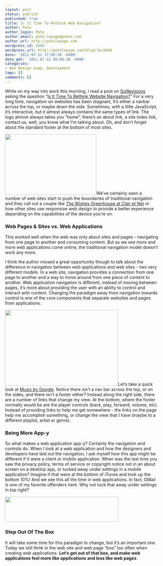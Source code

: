```yaml
---
layout: post
status: publish
published: true
title: Is It Time To Rethink Web Navigation?
author: Pete
author_login: Pete
author_email: pete.lepage@pobox.com
author_url: http://petelepage.com
wordpress_id: 2649
wordpress_url: http://petelepage.com/blog/?p=2649
date: '2011-07-11 17:08:38 -0400'
date_gmt: '2011-07-12 00:08:38 -0400'
categories:
- Web Design &amp; Development
tags: []
comments: []
---
```

<p>While on my way into work this morning, I read a post on <a href="http://sixrevisions.com/" target="_blank">SixRevisions</a> asking the question “<a href="http://sixrevisions.com/user-interface/is-it-time-to-rethink-website-navigation/" target="_blank">Is It Time To Rethink Website Navigation?</a>” For a very long time, navigation on websites has been stagnant, it’s either a navbar across the top, or maybe down the side. Sometimes, with a little JavaScript, it’s interactive, but it almost always contains the same types of link. The logo almost always takes you “home”, there’s an about link, a site index link, contact us, well, you know what I’m talking about. Oh, and don’t forget about the standard footer at the bottom of most sites.</p>
<p><a href="http://petelepage.com/blog/wp-content/uploads/2011/07/greenhouses.png"><img class="alignleft size-medium wp-image-2650" title="greenhouses" src="http://petelepage.com/blog/wp-content/uploads/2011/07/greenhouses-300x200.png" alt="" width="300" height="200" /></a>We’ve certainly seen a number of web sites start to push the boundaries of traditional navigation and they call out a couple like <a href="http://www.clairetnet.com/serre-a-voeux/index.php?lang=en" target="_blank">The Wishes Greenhouse at Clair et Net</a> or how other sites use responsive web design to provide a better experience depending on the capabilities of the device you’re on.</p>
<h3>Web Pages &amp; Sites vs. Web Applications</h3>
<p>This worked well when the web was only about sites and pages - navigating from one page to another and consuming content. But as we see more and more web applications come online, the traditional navigation model doesn’t work any more.</p>
<p>I think the author missed a great opportunity though to talk about the difference in navigation between web applications and web sites - two very different models. In a web site, navigation provides a connection from one page to another and a way to move around from one piece of content to another. Web application navigation is different, instead of moving between pages, it’s more about providing the user with an ability to control and interact with content. Changing the paradigm away from navigation towards control is one of the core components that separate websites and pages from applications.</p>
<p><a href="http://petelepage.com/blog/wp-content/uploads/2011/07/google_music1.jpg"><img class="alignright size-full wp-image-2651" title="google_music1" src="http://petelepage.com/blog/wp-content/uploads/2011/07/google_music1.jpg" alt="" width="371" height="250" /></a>Let’s take a quick look at <a href="http://music.google.com" target="_blank">Music by Google</a>. Notice there isn’t a nav bar across the top, or on the sides, and there isn’t a footer either? Instead along the right side, there are a number of links that change my view. At the bottom, where the footer normally would be are the player controls (back, play, forward, volume, etc). Instead of providing links to help me get somewhere - the links on the page help me accomplish something, or change the view that I have (maybe to a different playlist, artist or genre).</p>
<h3>Being More App-y</h3>
<p>So what makes a web application app-y? Certainly the navigation and controls do. When I look at a web application and how the designers and developers have laid out the navigation, I ask myself how this app might be different if it were a client or mobile application. When was the last time you saw the privacy policy, terms of service or copyright notice not in an about screen on a desktop app, or tucked away under settings in a mobile application? Imagine if that were at the bottom of iTunes and took up the bottom 10%! And we see this all the time in web applications. In fact, GMail is one of my favorite offenders here. Why not tuck that away under settings in top right?</p>
<p><a href="http://petelepage.com/blog/wp-content/uploads/2011/07/gmail.png"><img class="aligncenter size-full wp-image-2652" title="gmail" src="http://petelepage.com/blog/wp-content/uploads/2011/07/gmail.png" alt="" width="372" height="83" /></a></p>
<h3>Step Out Of The Box</h3>
<p>It will take some time for this paradigm to change, but it’s an important one. Today we still think in the web site and web page “box” too often when creating web applications. <strong>Let’s get out of that box, and make web applications feel more like <em>applications</em> and less like web pages</strong>.</p>

